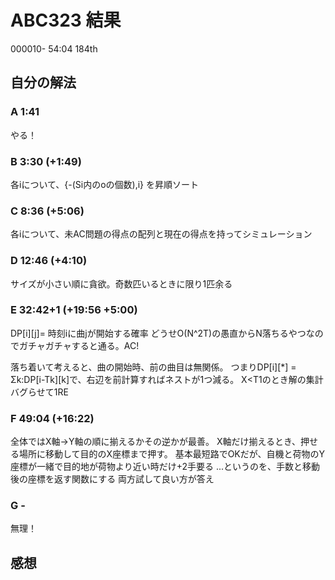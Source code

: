 # ABC323 結果
000010- 54:04 184th

## 自分の解法

### A 1:41
 やる！

### B 3:30 (+1:49)
 各iについて、{-(Si内のoの個数),i} を昇順ソート

### C 8:36 (+5:06)
 各iについて、未AC問題の得点の配列と現在の得点を持ってシミュレーション

### D 12:46 (+4:10)
 サイズが小さい順に貪欲。奇数匹いるときに限り1匹余る

### E 32:42+1 (+19:56 +5:00)
 DP[i][j]= 時刻iに曲jが開始する確率
 どうせO(N^2T)の愚直からN落ちるやつなのでガチャガチャすると通る。AC!

 落ち着いて考えると、曲の開始時、前の曲目は無関係。
 つまりDP[i][*] = Σk:DP[i-Tk][k]で、右辺を前計算すればネストが1つ減る。
 X<T1のとき解の集計バグらせて1RE

### F 49:04 (+16:22)
 全体ではX軸→Y軸の順に揃えるかその逆かが最善。
 X軸だけ揃えるとき、押せる場所に移動して目的のX座標まで押す。
 基本最短路でOKだが、自機と荷物のY座標が一緒で目的地が荷物より近い時だけ+2手要る
 ...というのを、手数と移動後の座標を返す関数にする
 両方試して良い方が答え

### G -
 無理！


## 感想
